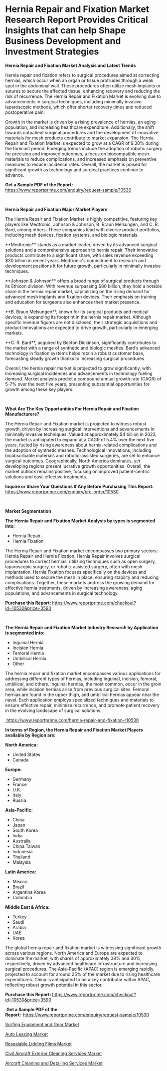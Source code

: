 <p><h1>Hernia Repair and Fixation Market Research Report Provides Critical Insights that can help Shape Business Development and Investment Strategies</h1></p><p><strong>Hernia Repair and Fixation Market Analysis and Latest Trends</strong></p>
<p><p>Hernia repair and fixation refers to surgical procedures aimed at correcting hernias, which occur when an organ or tissue protrudes through a weak spot in the abdominal wall. These procedures often utilize mesh implants or sutures to secure the affected tissue, enhancing recovery and reducing the risk of recurrence. The Hernia Repair and Fixation Market is evolving due to advancements in surgical techniques, including minimally invasive laparoscopic methods, which offer shorter recovery times and reduced postoperative pain.</p><p>Growth in the market is driven by a rising prevalence of hernias, an aging population, and increasing healthcare expenditure. Additionally, the shift towards outpatient surgical procedures and the development of innovative materials for mesh products contribute to market expansion. The Hernia Repair and Fixation Market is expected to grow at a CAGR of 9.30% during the forecast period. Emerging trends include the adoption of robotic surgery for precision and improved outcomes, a focus on biocompatible mesh materials to reduce complications, and increased emphasis on preventive measures to reduce incidence rates. Overall, the market is poised for significant growth as technology and surgical practices continue to advance.</p></p>
<p><strong>Get a Sample PDF of the Report:&nbsp;</strong> <a href="https://www.reportprime.com/enquiry/request-sample/10530">https://www.reportprime.com/enquiry/request-sample/10530</a></p>
<p>&nbsp;</p>
<p><strong>Hernia Repair and Fixation Major Market Players</strong></p>
<p><p>The Hernia Repair and Fixation Market is highly competitive, featuring key players like Medtronic, Johnson & Johnson, B. Braun Melsungen, and C. R. Bard, among others. These companies lead with diverse product portfolios, including mesh devices, fixation systems, and biologic materials.</p><p>**Medtronic** stands as a market leader, driven by its advanced surgical solutions and a comprehensive approach to hernia repair. Their innovative products contribute to a significant share, with sales revenue exceeding $30 billion in recent years. Medtronic's commitment to research and development positions it for future growth, particularly in minimally invasive techniques.</p><p>**Johnson & Johnson** offers a broad range of surgical products through its Ethicon division. With revenue surpassing $80 billion, they hold a notable share in the hernia repair market, capitalizing on the rising demand for advanced mesh implants and fixation devices. Their emphasis on training and education for surgeons also enhances their market presence.</p><p>**B. Braun Melsungen**, known for its surgical products and medical devices, is expanding its footprint in the hernia repair market. Although specific revenue figures are not disclosed, their strategic acquisitions and product innovations are expected to drive growth, particularly in emerging markets.</p><p>**C. R. Bard**, acquired by Becton Dickinson, significantly contributes to the market with a range of synthetic and biologic meshes. Bard’s advanced technology in fixation systems helps retain a robust customer base, forecasting steady growth thanks to increasing surgical procedures.</p><p>Overall, the hernia repair market is projected to grow significantly, with increasing surgical incidences and advancements in technology fueling demand. Market analysts predict a compound annual growth rate (CAGR) of 5-7% over the next five years, presenting substantial opportunities for growth among these key players.</p></p>
<p>&nbsp;</p>
<p><strong>What Are The Key Opportunities For Hernia Repair and Fixation Manufacturers?</strong></p>
<p><p>The Hernia Repair and Fixation market is projected to witness robust growth, driven by increasing surgical interventions and advancements in minimally invasive techniques. Valued at approximately $4 billion in 2023, the market is anticipated to expand at a CAGR of 5.4% over the next five years, fueled by rising awareness about hernia-related complications and the adoption of synthetic meshes. Technological innovations, including bioabsorbable materials and robotic-assisted surgeries, are set to enhance surgical outcomes. Geographically, North America dominates, yet developing regions present lucrative growth opportunities. Overall, the market outlook remains positive, focusing on improved patient-centric solutions and cost-effective treatments.</p></p>
<p><strong>Inquire or Share Your Questions If Any Before Purchasing This Report:</strong> <a href="https://www.reportprime.com/enquiry/pre-order/10530">https://www.reportprime.com/enquiry/pre-order/10530</a></p>
<p>&nbsp;</p>
<p><strong>Market Segmentation</strong></p>
<p><strong>The Hernia Repair and Fixation Market Analysis by types is segmented into:</strong></p>
<p><ul><li>Hernia Repair</li><li>Hernia Fixation</li></ul></p>
<p><p>The Hernia Repair and Fixation market encompasses two primary sectors: Hernia Repair and Hernia Fixation. Hernia Repair involves surgical procedures to correct hernias, utilizing techniques such as open surgery, laparoscopic surgery, or robotic-assisted surgery, often with mesh implantation. Hernia Fixation focuses specifically on the devices and methods used to secure the mesh in place, ensuring stability and reducing complications. Together, these markets address the growing demand for effective hernia treatments, driven by increasing awareness, aging populations, and advancements in surgical technology.</p></p>
<p><strong>Purchase this Report:&nbsp;</strong><a href="https://www.reportprime.com/checkout?id=10530&price=3590">https://www.reportprime.com/checkout?id=10530&price=3590</a></p>
<p>&nbsp;</p>
<p><strong>The Hernia Repair and Fixation Market Industry Research by Application is segmented into:</strong></p>
<p><ul><li>Inguinal Hernia</li><li>Incision Hernia</li><li>Femoral Hernia</li><li>Umbilical Hernia</li><li>Other</li></ul></p>
<p><p>The hernia repair and fixation market encompasses various applications for addressing different types of hernias, including inguinal, incision, femoral, umbilical, and others. Inguinal hernias, the most common, occur in the groin area, while incision hernias arise from previous surgical sites. Femoral hernias are found in the upper thigh, and umbilical hernias appear near the navel. Each application employs specialized techniques and materials to ensure effective repair, minimize recurrence, and promote patient recovery in the evolving landscape of surgical solutions.</p></p>
<p><a href="https://www.reportprime.com/hernia-repair-and-fixation-r10530">&nbsp;https://www.reportprime.com/hernia-repair-and-fixation-r10530</a></p>
<p><strong>In terms of Region, the Hernia Repair and Fixation Market Players available by Region are:</strong></p>
<p>
    <p> <strong> North America: </strong>
        <ul>
            <li>United States</li>
            <li>Canada</li>
        </ul>
        </p> 
    <p> <strong> Europe: </strong>
        <ul>
            <li>Germany</li>
            <li>France</li>
            <li>U.K.</li>
            <li>Italy</li>
            <li>Russia</li>
        </ul>
        </p> 
    <p> <strong> Asia-Pacific: </strong>
        <ul>
            <li>China</li>
            <li>Japan</li>
            <li>South Korea</li>
            <li>India</li>
            <li>Australia</li>
            <li>China Taiwan</li>
            <li>Indonesia</li>
            <li>Thailand</li>
            <li>Malaysia</li>
        </ul>
        </p> 
    <p> <strong> Latin America: </strong>
        <ul>
            <li>Mexico</li>
            <li>Brazil</li>
            <li>Argentina Korea</li>
            <li>Colombia</li>
        </ul>
        </p> 
    <p> <strong> Middle East & Africa: </strong>
        <ul>
            <li>Turkey</li>
            <li>Saudi</li>
            <li>Arabia</li>
            <li>UAE</li>
            <li>Korea</li>
        </ul>
    </p>
    </p>
<p><p>The global hernia repair and fixation market is witnessing significant growth across various regions. North America and Europe are expected to dominate the market, with shares of approximately 38% and 30%, respectively, driven by advanced healthcare infrastructure and increasing surgical procedures. The Asia-Pacific (APAC) region is emerging rapidly, projected to account for around 25% of the market due to rising healthcare expenditures. China is anticipated to be a key contributor within APAC, reflecting robust growth potential in this sector.</p></p>
<p><strong>Purchase this Report: </strong><a href="https://www.reportprime.com/checkout?id=10530&price=3590">https://www.reportprime.com/checkout?id=10530&price=3590</a></p>
<p>&nbsp;<strong>Get a Sample PDF of the Report:&nbsp;&nbsp;</strong><a href="https://www.reportprime.com/enquiry/request-sample/10530">https://www.reportprime.com/enquiry/request-sample/10530</a></p>
<p><strong></strong></p>
<p><p><a href="https://medium.com/@usopmask_4716/this-report-aims-to-provide-a-comprehensive-presentation-of-the-global-market-for-surfing-equipment-d6c5284195bd">Surfing Equipment and Gear Market</a></p><p><a href="https://www.linkedin.com/pulse/auto-leasing-market-size-share-growth-analysis-type-application-tewlf?trackingId=EO6MaxyOT%2FuKzMAx7Km5OQ%3D%3D">Auto Leasing Market</a></p><p><a href="https://medium.com/@usopmask_4716/the-resealable-lidding-films-market-is-anticipated-to-experience-significant-growth-with-a-63f97bbe5021">Resealable Lidding Films Market</a></p><p><a href="https://issuu.com/reportprime-2/docs/civil-aircraft-exterior-cleaning-se_c848f8fcc76dcc">Civil Aircraft Exterior Cleaning Services Market</a></p><p><a href="https://issuu.com/reportprime-2/docs/aircraft-cleaning-and-detailing-ser_b9579d2fb0d642">Aircraft Cleaning and Detailing Services Market</a></p></p>